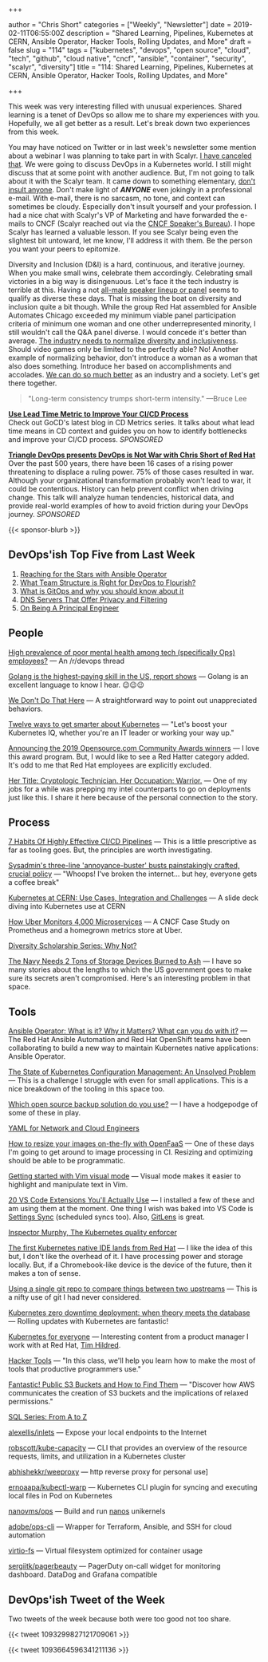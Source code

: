+++

author = "Chris Short"
categories = ["Weekly", "Newsletter"]
date = 2019-02-11T06:55:00Z
description = "Shared Learning, Pipelines, Kubernetes at CERN, Ansible Operator, Hacker Tools, Rolling Updates, and More"
draft = false
slug = "114"
tags = ["kubernetes", "devops", "open source", "cloud", "tech", "github", "cloud native", "cncf", "ansible", "container", "security", "scalyr", "diversity"]
title = "114: Shared Learning, Pipelines, Kubernetes at CERN, Ansible Operator, Hacker Tools, Rolling Updates, and More"

+++

This week was very interesting filled with unusual experiences. Shared learning is a tenet of DevOps so allow me to share my experiences with you. Hopefully, we all get better as a result. Let's break down two experiences from this week.

You may have noticed on Twitter or in last week's newsletter some mention about a webinar I was planning to take part in with Scalyr. [I have canceled that](https://gitlab.com/chrisshort/devopsish.com/commit/d58b6885e343992a2728c81f8a0c5ad543450c9e#6b7f082a8a7a9dfd2fcb6e0d928bff74b342f7f1_24_24). We were going to discuss DevOps in a Kubernetes world. I still might discuss that at some point with another audience. But, I'm not going to talk about it with the Scalyr team. It came down to something elementary, [don't insult anyone](https://twitter.com/ChrisShort/status/1092775980882644993). Don't make light of ***ANYONE*** even jokingly in a professional e-mail. With e-mail, there is no sarcasm, no tone, and context can sometimes be cloudy. Especially don't insult yourself and your profession. I had a nice chat with Scalyr's VP of Marketing and have forwarded the e-mails to CNCF (Scalyr reached out via the [CNCF Speaker's Bureau](https://www.cncf.io/speakers/)). I hope Scalyr has learned a valuable lesson. If you see Scalyr being even the slightest bit untoward, let me know, I'll address it with them. Be the person you want your peers to epitomize.

Diversity and Inclusion (D&I) is a hard, continuous, and iterative journey. When you make small wins, celebrate them accordingly. Celebrating small victories in a big way is disingenuous. Let's face it the tech industry is terrible at this. Having a not [all-male speaker lineup or panel](http://allmalepanels.tumblr.com/) seems to qualify as diverse these days. That is missing the boat on diversity and inclusion quite a bit though. While the group Red Hat assembled for Ansible Automates Chicago exceeded my minimum viable panel participation criteria of minimum one woman and one other underrepresented minority, I still wouldn't call the Q&A panel diverse. I would concede it's better than average. [The industry needs to normalize diversity and inclusiveness](https://twitter.com/microsoft/status/1092246632320532480). Should video games only be limited to the perfectly able? No! Another example of normalizing behavior, don't introduce a woman as a woman that also does something. Introduce her based on accomplishments and accolades. [We can do so much better](https://www.linkedin.com/feed/update/urn:li:activity:6499969633217495041) as an industry and a society. Let's get there together.

> "Long-term consistency trumps short-term intensity." —Bruce Lee

[**Use Lead Time Metric to Improve Your CI/CD Process**](https://www.gocd.org/2019/01/14/cd-metrics-deployment-lead-time/)  
Check out GoCD's latest blog in CD Metrics series. It talks about what lead time means in CD context and guides you on how to identify bottlenecks and improve your CI/CD process. *SPONSORED*

[**Triangle DevOps presents DevOps is Not War with Chris Short of Red Hat**](https://www.meetup.com/triangle-devops/events/257189603/)  
Over the past 500 years, there have been 16 cases of a rising power threatening to displace a ruling power. 75% of those cases resulted in war. Although your organizational transformation probably won't lead to war, it could be contentious. History can help prevent conflict when driving change. This talk will analyze human tendencies, historical data, and provide real-world examples of how to avoid friction during your DevOps journey. *SPONSORED*

{{< sponsor-blurb >}}

## DevOps'ish Top Five from Last Week

1. [Reaching for the Stars with Ansible Operator](https://blog.openshift.com/reaching-for-the-stars-with-ansible-operator/)
2. [What Team Structure is Right for DevOps to Flourish?](https://web.devopstopologies.com/)
3. [What is GitOps and why you should know about it](https://venturebeat.com/2019/02/02/what-is-gitops-and-why-you-should-know-about-it/)
4. [DNS Servers That Offer Privacy and Filtering](https://danielmiessler.com/blog/dns-servers-you-should-have-memorized/)
5. [On Being A Principal Engineer](https://blog.dbsmasher.com/2019/01/28/on-being-a-principal-engineer.html)

## People

[High prevalence of poor mental health among tech (specifically Ops) employees?](https://www.reddit.com/r/devops/comments/aoi38i/high_prevalence_of_poor_mental_health_among_tech/) — An /r/devops thread

[Golang is the highest-paying skill in the US, report shows](https://jaxenter.com/golang-highest-paying-skill-dice-report-155332.html) — Golang is an excellent language to know I hear. 😉😉😉

[We Don't Do That Here](http://www.thagomizer.com/blog/2017/09/29/we-don-t-do-that-here.html) — A straightforward way to point out unappreciated behaviors.

[Twelve ways to get smarter about Kubernetes](https://enterprisersproject.com/article/2019/2/kubernetes-12-ways-get-smarter) — "Let's boost your Kubernetes IQ, whether you're an IT leader or working your way up."

[Announcing the 2019 Opensource.com Community Awards winners](https://opensource.com/article/19/2/community-awards-2019) — I love this award program. But, I would like to see a Red Hatter category added. It's odd to me that Red Hat employees are explicitly excluded.

[Her Title: Cryptologic Technician. Her Occupation: Warrior.](https://www.nytimes.com/2019/02/08/us/shannon-kent-military-spy.html) — One of my jobs for a while was prepping my intel counterparts to go on deployments just like this. I share it here because of the personal connection to the story.

## Process

[7 Habits Of Highly Effective CI/CD Pipelines](https://medium.com/uptime-99/7-habits-of-highly-effective-ci-cd-pipelines-45006e2cb550) — This is a little prescriptive as far as tooling goes. But, the principles are worth investigating.

[Sysadmin's three-line 'annoyance-buster' busts painstakingly crafted, crucial policy](https://www.theregister.co.uk/2019/02/04/who-me/) — "Whoops! I've broken the internet... but hey, everyone gets a coffee break"

[Kubernetes at CERN: Use Cases, Integration and Challenges](https://speakerdeck.com/rochaporto/kubernetes-at-cern-use-cases-integration-and-challenges) — A slide deck diving into Kubernetes use at CERN

[How Uber Monitors 4,000 Microservices](https://www.cncf.io/blog/2019/02/05/how-uber-monitors-4000-microservices/) — A CNCF Case Study on Prometheus and a homegrown metrics store at Uber.

[Diversity Scholarship Series: Why Not?](https://www.cncf.io/blog/2019/02/07/diversity-scholarship-series-why-not/)

[The Navy Needs 2 Tons of Storage Devices Burned to Ash](https://www.nextgov.com/cybersecurity/2019/02/navy-needs-2-tons-storage-devices-burned-ash/154629/) — I have so many stories about the lengths to which the US government goes to make sure its secrets aren't compromised. Here's an interesting problem in that space.

## Tools

[Ansible Operator: What is it? Why it Matters? What can you do with it?](https://www.ansible.com/blog/ansible-operator) — The Red Hat Ansible Automation and Red Hat OpenShift teams have been collaborating to build a new way to maintain Kubernetes native applications: Ansible Operator.

[The State of Kubernetes Configuration Management: An Unsolved Problem](https://blog.argoproj.io/the-state-of-kubernetes-configuration-management-d8b06c1205) — This is a challenge I struggle with even for small applications. This is a nice breakdown of the tooling in this space too.

[Which open source backup solution do you use?](https://opensource.com/article/19/2/linux-backup-solutions) — I have a hodgepodge of some of these in play.

[YAML for Network and Cloud Engineers](https://yamlfornetworkengineers.com/)

[How to resize your images on-the-fly with OpenFaaS](https://www.openfaas.com/blog/resize-images-on-the-fly/) — One of these days I'm going to get around to image processing in CI. Resizing and optimizing should be able to be programmatic.

[Getting started with Vim visual mode](https://opensource.com/article/19/2/getting-started-vim-visual-mode) — Visual mode makes it easier to highlight and manipulate text in Vim.

[20 VS Code Extensions You'll Actually Use](https://dev.to/vip3rousmango/vs-code-extensions-youll-actually-use-46gp) — I installed a few of these and am using them at the moment. One thing I wish was baked into VS Code is [Settings Sync](https://marketplace.visualstudio.com/items?itemName=Shan.code-settings-sync) (scheduled syncs too). Also, [GitLens](https://marketplace.visualstudio.com/items?itemName=eamodio.gitlens) is great.

[Inspector Murphy, The Kubernetes quality enforcer](https://medium.com/@MysticSdet/inspector-murphy-the-kubernetes-quality-enforcer-d930fc7bbaa2)

[The first Kubernetes native IDE lands from Red Hat](https://appdevelopermagazine.com/the-first-kubernetes-native-ide-lands-from-red-hat/) — I like the idea of this but, I don't like the overhead of it. I have processing power and storage locally. But, if a Chromebook-like device is the device of the future, then it makes a ton of sense.

[Using a single git repo to compare things between two upstreams](https://utcc.utoronto.ca/~cks/space/blog/programming/GitCompareAcrossUpstreams) — This is a nifty use of git I had never considered.

[Kubernetes zero downtime deployment: when theory meets the database](https://www.exoscale.com/syslog/kubernetes-zero-downtime-deployment/) — Rolling updates with Kubernetes are fantastic!

[Kubernetes for everyone](https://timhildred.com/kubernetes-for-everyone-amateur-tech-diviner-issue-12/) — Interesting content from a product manager I work with at Red Hat, [Tim Hildred](https://timhildred.com/).

[Hacker Tools](https://hacker-tools.github.io/) — "In this class, we'll help you learn how to make the most of tools that productive programmers use."

[Fantastic! Public S3 Buckets and How to Find Them](https://auth0.com/blog/fantastic-public-s3-buckets-and-how-to-find-them/) — "Discover how AWS communicates the creation of S3 buckets and the implications of relaxed permissions."

[SQL Series: From A to Z](https://dev.to/helenanders26/sql-series-from-a-to-z-2pk9)

[alexellis/inlets](https://github.com/alexellis/inlets) — Expose your local endpoints to the Internet

[robscott/kube-capacity](https://github.com/robscott/kube-capacity) — CLI that provides an overview of the resource requests, limits, and utilization in a Kubernetes cluster

[abhishekkr/weeproxy](https://github.com/abhishekkr/weeproxy) — http reverse proxy for personal use]

[ernoaapa/kubectl-warp](https://github.com/ernoaapa/kubectl-warp) — Kubernetes CLI plugin for syncing and executing local files in Pod on Kubernetes

[nanovms/ops](https://github.com/nanovms/ops) — Build and run [nanos](https://nanovms.com/) unikernels

[adobe/ops-cli](https://github.com/adobe/ops-cli) — Wrapper for Terraform, Ansible, and SSH for cloud automation

[virtio-fs](https://gitlab.com/virtio-fs) — Virtual filesystem optimized for container usage

[sergiitk/pagerbeauty](https://github.com/sergiitk/pagerbeauty) — PagerDuty on-call widget for monitoring dashboard. DataDog and Grafana compatible

## DevOps'ish Tweet of the Week

Two tweets of the week because both were too good not too share.

{{< tweet 1093299827121709061 >}}

{{< tweet 1093664596341211136 >}}
